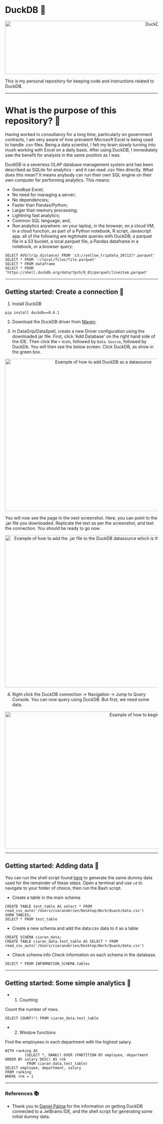 # DuckDB 🦆

<p align="center">
<img src=https://user-images.githubusercontent.com/31419980/212501922-d7f31ca7-2514-410c-bd4c-386086bbf75e.png  alt="DuckDB logo." width="1000" height="175">
</p>


This is my personal repository for keeping code and instructions related to DuckDB.

---
# What is the purpose of this repository? 🤔

Having worked in consultancy for a long time, particularly on government contracts, I am very aware of how prevalent Microsoft Excel is being used to handle .csv files. Being a data scientist, I felt my brain slowly turning into mush working with Excel on a daily basis. After using DuckDB, I immediately saw the benefit for analysts in the same position as I was.

DuckDB is a severless OLAP database management system and has been described as SQLite for analytics - and it can read .csv files directly. What does this mean? It means anybody can run their own SQL engine on their own computer for performing analytics. This means:

- Goodbye Excel;
- No need for managing a server;
- No dependencies;
- Faster than Pandas/Python;
- Larger than memory processing;
- Lightning fast analytics;
- Common SQL language; and,
- Run analytics anywhere: on your laptop, in the browser, on a cloud VM, in a cloud function, as part of a Python notebook, R script, Javascript app. all of the following are legitimate queries with DuckDB; a parquet file in a S3 bucket, a local parquet file, a Pandas dataframe in a notebook, or a browser query:

```
SELECT AVG(trip_distance) FROM 's3://yellow_tripdata_20[12]*.parquet'
SELECT * FROM '~/local/files/file.parquet'
SELECT * FROM dataframe
SELECT * FROM 'https://shell.duckdb.org/data/tpch/0_01/parquet/lineitem.parquet'

```


---

## Getting started: Create a connection 🔗

1. Install DuckDB

```
pip install duckdb==0.6.1
````

2. Download the DuckDB driver from [Maven](https://search.maven.org/artifact/org.duckdb/duckdb_jdbc).

3. In DataGrip/DataSpell, create a new Driver configuration using the downloaded jar file.
First, click 'Add Database' on the right hand side of the IDE. Then click the `+` icon, followed by `Data Source`, followed by DuckDb. You will then see the below screen. Click DuckDB, as show in the green box.


<p align="center">
<img src="https://user-images.githubusercontent.com/31419980/212500476-845c207e-a9d3-4778-a268-0a9513e50085.png"  alt="Example of how to add DuckDB as a datasource" width="632" height="500">
</p>

You will now see the page in the next screenshot. Here, you can point to the .jar file you downloaded. Replicate the text as per the screenshot, and test the connection. You should be ready to go now.


<p align="center">
<img src="https://user-images.githubusercontent.com/31419980/212500421-d5a0d397-f5fe-45f9-b32b-44f9befc631d.png"  alt="Example of how to add the .jar file to the DuckDB datasource which is the DuckDB driver." width="632" height="500">
</p>


4. Right click the DuckDB connection -> Navigation -> Jump to Query Console. You can now query using DuckDB. But first, we need some data.


<p align="center">
<img src="https://user-images.githubusercontent.com/31419980/212501724-830fe676-e353-4187-b64e-5a8f7a768bcb.png"  alt="Example of how to begin querying using DuckDB." width="1000" height="450">
</p>

---

## Getting started: Adding data 💾

You can run the shell script found [here](https://github.com/obrienciaran/duckdb/tree/main/creating_data) to generate the same dummy data used for the remainder of these steps. Open a terminal and use `cd` to navigate to your folder of choice, then run the Bash script.

- Create a table in the main schema
```
CREATE TABLE test_table AS select * FROM read_csv_auto('/Users/ciaranobrien/Desktop/Work/Quack/data.csv')
SHOW TABLES;
SELECT * FROM test_table
```

- Create a new schema and add the data.csv data to it as a table
```
CREATE SCHEMA ciaran_data;
CREATE TABLE ciaran_data.test_table AS SELECT * FROM read_csv_auto('/Users/ciaranobrien/Desktop/Work/Quack/data.csv')
```

- Check schema info
Check information on each schema in the database.
```
SELECT * FROM INFORMATION_SCHEMA.tables
```

---

## Getting started: Some simple analytics 🤖
- 1. Counting

Count the number of rows.
```
SELECT COUNT(*) FROM ciaran_data.test_table
```

-  2. Window functions

Find the employees in each department with the highest salary.
```
WITH ranking AS
         (SELECT *, RANK() OVER (PARTITION BY employee, department ORDER BY salary DESC) AS rnk
          FROM ciaran_data.test_table)
SELECT employee, department, salary
FROM ranking
WHERE rnk = 1
```

---

### References 📚


- Thank you to [Daniel Palma](https://medium.com/@danthelion/analyzing-bigger-files-locally-in-seconds-with-duckdb-and-datagrip-8753486a3da9) for the information on getting DuckDB connected to a JetBrains IDE, and the shell script for generating some initial dummy data.
